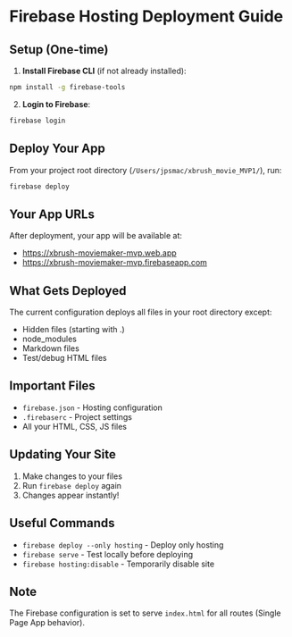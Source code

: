 # Firebase Hosting Deployment Guide

## Setup (One-time)

1. **Install Firebase CLI** (if not already installed):
```bash
npm install -g firebase-tools
```

2. **Login to Firebase**:
```bash
firebase login
```

## Deploy Your App

From your project root directory (`/Users/jpsmac/xbrush_movie_MVP1/`), run:

```bash
firebase deploy
```

## Your App URLs

After deployment, your app will be available at:
- https://xbrush-moviemaker-mvp.web.app
- https://xbrush-moviemaker-mvp.firebaseapp.com

## What Gets Deployed

The current configuration deploys all files in your root directory except:
- Hidden files (starting with .)
- node_modules
- Markdown files
- Test/debug HTML files

## Important Files

- `firebase.json` - Hosting configuration
- `.firebaserc` - Project settings
- All your HTML, CSS, JS files

## Updating Your Site

1. Make changes to your files
2. Run `firebase deploy` again
3. Changes appear instantly!

## Useful Commands

- `firebase deploy --only hosting` - Deploy only hosting
- `firebase serve` - Test locally before deploying
- `firebase hosting:disable` - Temporarily disable site

## Note

The Firebase configuration is set to serve `index.html` for all routes (Single Page App behavior).